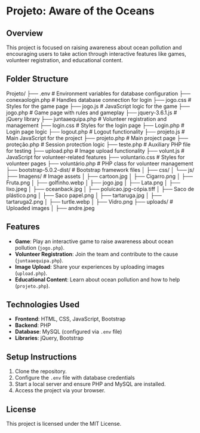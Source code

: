 # Projeto: Aware of the Oceans

## Overview
This project is focused on raising awareness about ocean pollution and encouraging users to take action through interactive features like games, volunteer registration, and educational content.

## Folder Structure
Projeto/
├── .env                     # Environment variables for database configuration
├── conexaologin.php         # Handles database connection for login
├── jogo.css                 # Styles for the game page
├── jogo.js                  # JavaScript logic for the game
├── jogo.php                 # Game page with rules and gameplay
├── jquery-3.6.1.js          # jQuery library
├── juntaaequipa.php         # Volunteer registration and management
├── login.css                # Styles for the login page
├── Login.php                # Login page logic
├── logout.php               # Logout functionality
├── projeto.js               # Main JavaScript for the project
├── projeto.php              # Main project page
├── proteção.php             # Session protection logic
├── teste.php                # Auxiliary PHP file for testing
├── upload.php               # Image upload functionality
├── volunt.js                # JavaScript for volunteer-related features
├── voluntario.css           # Styles for volunteer pages
├── voluntário.php           # PHP class for volunteer management
├── bootstrap-5.0.2-dist/    # Bootstrap framework files
│   ├── css/
│   └── js/
├── Imagens/                 # Image assets
│   ├── cartoon.jpg
│   ├── Cigarro.png
│   ├── Fruta.png
│   ├── golfinho.webp
│   ├── jogo.jpg
│   ├── Lata.png
│   ├── lixo.jpeg
│   ├── oceanback.jpg
│   ├── poluicao.jpg-cópia.tiff
│   ├── Saco de plástico.png
│   ├── Saco papel.png
│   ├── tartaruga.jpg
│   ├── tartaruga2.png
│   ├── turtle.webp
│   ├── Vidro.png
├── uploads/                 # Uploaded images
│   ├── andre.jpeg

## Features
- **Game**: Play an interactive game to raise awareness about ocean pollution (`jogo.php`).
- **Volunteer Registration**: Join the team and contribute to the cause (`juntaaequipa.php`).
- **Image Upload**: Share your experiences by uploading images (`upload.php`).
- **Educational Content**: Learn about ocean pollution and how to help (`projeto.php`).

## Technologies Used
- **Frontend**: HTML, CSS, JavaScript, Bootstrap
- **Backend**: PHP
- **Database**: MySQL (configured via `.env` file)
- **Libraries**: jQuery, Bootstrap

## Setup Instructions
1. Clone the repository.
2. Configure the `.env` file with database credentials
3. Start a local server and ensure PHP and MySQL are installed.
4. Access the project via your browser.

## License
This project is licensed under the MIT License.